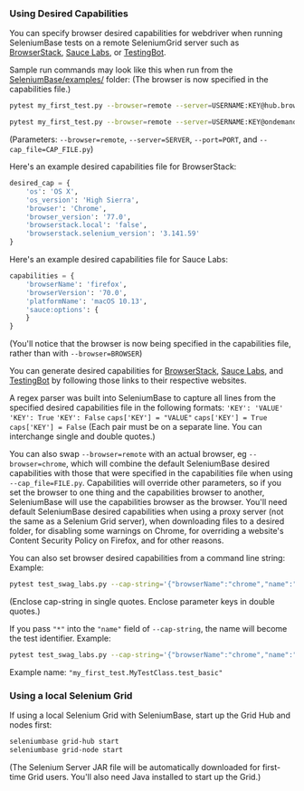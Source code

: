 ### Using Desired Capabilities

You can specify browser desired capabilities for webdriver when running SeleniumBase tests on a remote SeleniumGrid server such as [BrowserStack](https://www.browserstack.com/automate/capabilities), [Sauce Labs](https://wiki.saucelabs.com/display/DOCS/Platform+Configurator#/), or [TestingBot](https://testingbot.com/support/other/test-options).

Sample run commands may look like this when run from the [SeleniumBase/examples/](https://github.com/seleniumbase/SeleniumBase/tree/master/examples) folder: (The browser is now specified in the capabilities file.)

```bash
pytest my_first_test.py --browser=remote --server=USERNAME:KEY@hub.browserstack.com --port=80 --cap_file=capabilities/sample_cap_file_BS.py
```

```bash
pytest my_first_test.py --browser=remote --server=USERNAME:KEY@ondemand.saucelabs.com --port=80 --cap_file=capabilities/sample_cap_file_SL.py
```

(Parameters: ``--browser=remote``, ``--server=SERVER``, ``--port=PORT``, and ``--cap_file=CAP_FILE.py``)

Here's an example desired capabilities file for BrowserStack:
```python
desired_cap = {
    'os': 'OS X',
    'os_version': 'High Sierra',
    'browser': 'Chrome',
    'browser_version': '77.0',
    'browserstack.local': 'false',
    'browserstack.selenium_version': '3.141.59'
}
```

Here's an example desired capabilities file for Sauce Labs:
```python
capabilities = {
    'browserName': 'firefox',
    'browserVersion': '70.0',
    'platformName': 'macOS 10.13',
    'sauce:options': {
    }
}
```

(You'll notice that the browser is now being specified in the capabilities file, rather than with ``--browser=BROWSER``)

You can generate desired capabilities for [BrowserStack](https://www.browserstack.com/automate/capabilities), [Sauce Labs](https://wiki.saucelabs.com/display/DOCS/Platform+Configurator#/), and [TestingBot](https://testingbot.com/support/other/test-options) by following those links to their respective websites.

A regex parser was built into SeleniumBase to capture all lines from the specified desired capabilities file in the following formats:
``'KEY': 'VALUE'``
``'KEY': True``
``'KEY': False``
``caps['KEY'] = "VALUE"``
``caps['KEY'] = True``
``caps['KEY'] = False``
(Each pair must be on a separate line. You can interchange single and double quotes.)

You can also swap ``--browser=remote`` with an actual browser, eg ``--browser=chrome``, which will combine the default SeleniumBase desired capabilities with those that were specified in the capabilities file when using ``--cap_file=FILE.py``. Capabilities will override other parameters, so if you set the browser to one thing and the capabilities browser to another, SeleniumBase will use the capabilities browser as the browser. You'll need default SeleniumBase desired capabilities when using a proxy server (not the same as a Selenium Grid server), when downloading files to a desired folder, for disabling some warnings on Chrome, for overriding a website's Content Security Policy on Firefox, and for other reasons.

You can also set browser desired capabilities from a command line string:
Example:
```bash
pytest test_swag_labs.py --cap-string='{"browserName":"chrome","name":"test1"}' --server="127.0.0.1" --browser=remote
```
(Enclose cap-string in single quotes. Enclose parameter keys in double quotes.)

If you pass ``"*"`` into the ``"name"`` field of ``--cap-string``, the name will become the test identifier. Example:
```bash
pytest test_swag_labs.py --cap-string='{"browserName":"chrome","name":"*"}' --server="127.0.0.1" --browser=chrome
```
Example name: ``"my_first_test.MyTestClass.test_basic"``

### Using a local Selenium Grid

If using a local Selenium Grid with SeleniumBase, start up the Grid Hub and nodes first:
```bash
seleniumbase grid-hub start
seleniumbase grid-node start
```
(The Selenium Server JAR file will be automatically downloaded for first-time Grid users. You'll also need Java installed to start up the Grid.)

